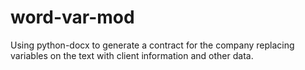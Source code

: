 # word-var-mod

Using python-docx to generate a contract for the company replacing variables on the text with client information and other data.